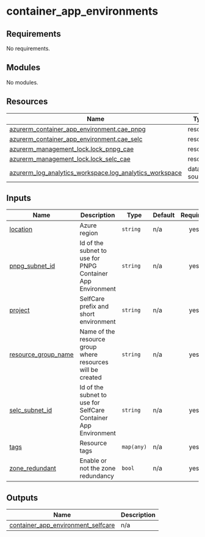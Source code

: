 # container_app_environments

<!-- BEGINNING OF PRE-COMMIT-TERRAFORM DOCS HOOK -->
## Requirements

No requirements.

## Modules

No modules.

## Resources

| Name | Type |
|------|------|
| [azurerm_container_app_environment.cae_pnpg](https://registry.terraform.io/providers/hashicorp/azurerm/latest/docs/resources/container_app_environment) | resource |
| [azurerm_container_app_environment.cae_selc](https://registry.terraform.io/providers/hashicorp/azurerm/latest/docs/resources/container_app_environment) | resource |
| [azurerm_management_lock.lock_pnpg_cae](https://registry.terraform.io/providers/hashicorp/azurerm/latest/docs/resources/management_lock) | resource |
| [azurerm_management_lock.lock_selc_cae](https://registry.terraform.io/providers/hashicorp/azurerm/latest/docs/resources/management_lock) | resource |
| [azurerm_log_analytics_workspace.log_analytics_workspace](https://registry.terraform.io/providers/hashicorp/azurerm/latest/docs/data-sources/log_analytics_workspace) | data source |

## Inputs

| Name | Description | Type | Default | Required |
|------|-------------|------|---------|:--------:|
| <a name="input_location"></a> [location](#input\_location) | Azure region | `string` | n/a | yes |
| <a name="input_pnpg_subnet_id"></a> [pnpg\_subnet\_id](#input\_pnpg\_subnet\_id) | Id of the subnet to use for PNPG Container App Environment | `string` | n/a | yes |
| <a name="input_project"></a> [project](#input\_project) | SelfCare prefix and short environment | `string` | n/a | yes |
| <a name="input_resource_group_name"></a> [resource\_group\_name](#input\_resource\_group\_name) | Name of the resource group where resources will be created | `string` | n/a | yes |
| <a name="input_selc_subnet_id"></a> [selc\_subnet\_id](#input\_selc\_subnet\_id) | Id of the subnet to use for SelfCare Container App Environment | `string` | n/a | yes |
| <a name="input_tags"></a> [tags](#input\_tags) | Resource tags | `map(any)` | n/a | yes |
| <a name="input_zone_redundant"></a> [zone\_redundant](#input\_zone\_redundant) | Enable or not the zone redundancy | `bool` | n/a | yes |

## Outputs

| Name | Description |
|------|-------------|
| <a name="output_container_app_environment_selfcare"></a> [container\_app\_environment\_selfcare](#output\_container\_app\_environment\_selfcare) | n/a |
<!-- END OF PRE-COMMIT-TERRAFORM DOCS HOOK -->
